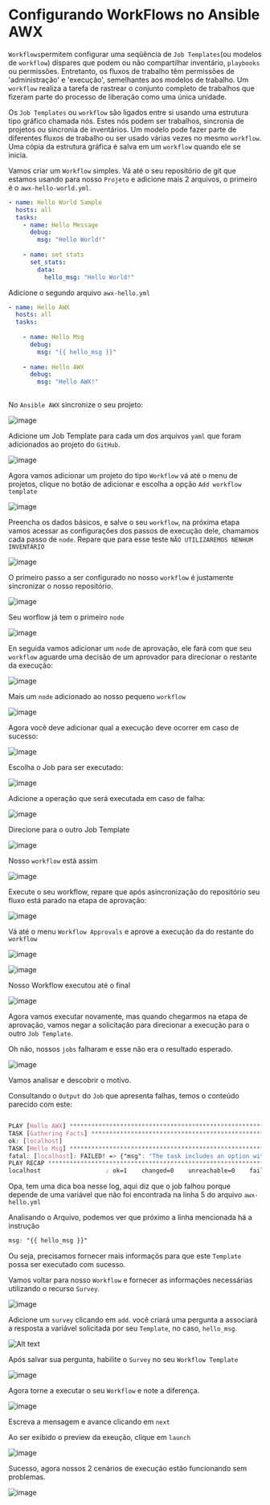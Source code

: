 Configurando WorkFlows no Ansible AWX
==========================================

`Workflows`permitem configurar uma seqüência de `Job Templates`(ou modelos de `workflow`) díspares que podem ou não compartilhar inventário, `playbooks` ou permissões. Entretanto, os fluxos de trabalho têm permissões de 'administração' e 'execução', semelhantes aos modelos de trabalho. Um `workflow` realiza a tarefa de rastrear o conjunto completo de trabalhos que fizeram parte do processo de liberação como uma única unidade.

Os `Job Templates` ou `workflow` são ligados entre si usando uma estrutura tipo gráfico chamada nós. Estes nós podem ser trabalhos, sincronia de projetos ou sincronia de inventários. Um modelo pode fazer parte de diferentes fluxos de trabalho ou ser usado várias vezes no mesmo `workflow`. Uma cópia da estrutura gráfica é salva em um  `workflow` quando ele se inicia.

Vamos criar um `Workflow` simples. Vá até o seu repositório de git que estamos usando para nosso `Projeto` e adicione mais 2 arquivos, o primeiro é o `awx-hello-world.yml`.

```yaml
- name: Hello World Sample
  hosts: all
  tasks:
    - name: Hello Message
      debug:
        msg: "Hello World!"
        
    - name: set stats 
      set_stats:
        data:
          hello_msg: "Hello World!"
```

Adicione o segundo arquivo `awx-hello.yml`

```yaml
- name: Hello AWX
  hosts: all
  tasks:
  
    - name: Hello Msg
      debug:
        msg: "{{ hello_msg }}"
  
    - name: Hello AWX
      debug:
        msg: "Hello AWX!"
        
```

No `Ansible AWX` sincronize o seu projeto:

![image](images/08-04-01.png)

Adicione um Job Template para cada um dos arquivos `yaml` que foram adicionados ao projeto do `GitHub`.

![image](images/08-04-05.png)

Agora vamos adicionar um projeto do tipo `Workflow` vá até o menu de projetos, clique no botão de adicionar e escolha a opção `Add workflow template`

![image](images/08-04-02.png)

Preencha os dados básicos, e salve o seu `workflow`, na próxima etapa vamos acessar as configurações dos passos de execução dele, chamamos cada passo de `node`. Repare que para esse teste `NÃO UTILIZAREMOS NENHUM INVENTÁRIO`

![image](images/08-04-03.png)

O primeiro passo a ser configurado no nosso `workflow` é justamente sincronizar o nosso repositório.

![image](images/08-04-04.png)

Seu worflow já tem o primeiro `node`

![image](images/08-04-06.png)

En seguida vamos adicionar um `node` de aprovação, ele fará com que seu `workflow` aguarde uma decisão de um aprovador para direcionar o restante da execução:


![image](images/08-04-07.png)

Mais um `node` adicionado ao nosso pequeno `workflow`

![image](images/08-04-08.png)

Agora você deve adicionar qual a execução deve ocorrer em caso de sucesso:

![image](images/08-04-09.png)

Escolha o Job para ser executado:

![image](images/08-04-10.png)

Adicione a operação que será executada em caso de falha:

![image](images/08-04-11.png)

Direcione para o outro Job Template

![image](images/08-04-12.png)

Nosso `workflow` está assim

![image](images/08-04-13.png)

Execute o seu workflow, repare que após asincronização do repositório seu fluxo está parado na etapa de aprovação:

![image](images/08-04-14.png)

Vá até o menu `Workflow Approvals` e aprove a execução da do restante do `workflow`

![image](images/08-04-15.png)

![image](images/08-04-16.png)

Nosso Workflow executou até o final

![image](images/08-04-17.png)

Agora vamos executar novamente, mas quando chegarmos na etapa de aprovação, vamos negar a solicitação para direcionar a execução para o outro `Job Template`.

Oh não, nossos `jobs` falharam e esse não era o resultado esperado.

![image](images/08-04-18.png)

Vamos analisar e descobrir o motivo.

Consultando o `Output` do `Job` que apresenta falhas, temos o conteúdo parecido com este:

```css

PLAY [Hello AWX] ***************************************************************
TASK [Gathering Facts] *********************************************************
ok: [localhost]
TASK [Hello Msg] ***************************************************************
fatal: [localhost]: FAILED! => {"msg": "The task includes an option with an undefined variable. The error was: 'hello_msg' is undefined. 'hello_msg' is undefined\n\nThe error appears to be in '/runner/project/awx-hello.yml': line 5, column 7, but may\nbe elsewhere in the file depending on the exact syntax problem.\n\nThe offending line appears to be:\n\n\n    - name: Hello Msg\n      ^ here\n"}
PLAY RECAP *********************************************************************
localhost                  : ok=1    changed=0    unreachable=0    failed=1    skipped=0    rescued=0    ignored=0   
```

Opa, tem uma dica boa nesse log, aqui diz que o job falhou porque depende de uma variável que não foi encontrada na linha 5 do arquivo `awx-hello.yml`

Analisando o Arquivo, podemos ver que próximo a linha mencionada há a instrução 

```css 
msg: "{{ hello_msg }}" 
```

Ou seja, precisamos fornecer mais informaçõs para que este `Template` possa ser executado com sucesso.

Vamos voltar para nosso `Workflow` e fornecer as informações necessárias utilizando o recurso `Survey`.

![image](images/08-04-19.png)

Adicione um `survey` clicando em `add`. você criará uma pergunta a associará a resposta a variável solicitada por seu `Template`, no caso, `hello_msg`.

![Alt text](images/08-04-20.png)

Após salvar sua pergunta, habilite o `Survey` no seu `Workflow Template`

![image](images/08-04-21.png)

Agora torne a executar o seu `Workflow` e note a diferença.

![image](images/08-04-22.png)

Escreva a mensagem e avance clicando em `next`

Ao ser exibido o preview da exeução, clique em `launch`

![image](images/08-04-23.png)

Sucesso, agora nossos 2 cenários de execução estão funcionando sem problemas.

![image](images/08-04-24.png)